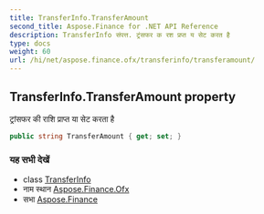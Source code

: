```yaml
---
title: TransferInfo.TransferAmount
second_title: Aspose.Finance for .NET API Reference
description: TransferInfo संपत्त. ट्रंसफर क रश प्रप्त य सेट करत है
type: docs
weight: 60
url: /hi/net/aspose.finance.ofx/transferinfo/transferamount/
---
```

## TransferInfo.TransferAmount property

ट्रांसफर की राशि प्राप्त या सेट करता है

```csharp
public string TransferAmount { get; set; }
```

### यह सभी देखें

* class [TransferInfo](../)
* नाम स्थान [Aspose.Finance.Ofx](../../transferinfo/)
* सभा [Aspose.Finance](../../../)


